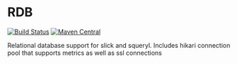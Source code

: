 RDB
==

[![Build Status](https://travis-ci.org/paradoxical-io/scala-rdb.svg?branch=master)](https://travis-ci.org/paradoxical-io/scala-rdb) [![Maven Central](https://maven-badges.herokuapp.com/maven-central/io.paradoxical/slick/badge.svg)](https://maven-badges.herokuapp.com/maven-central/io.paradoxical/slick)

Relational database support for slick and squeryl.  Includes hikari connection pool
that supports metrics as well as ssl connections